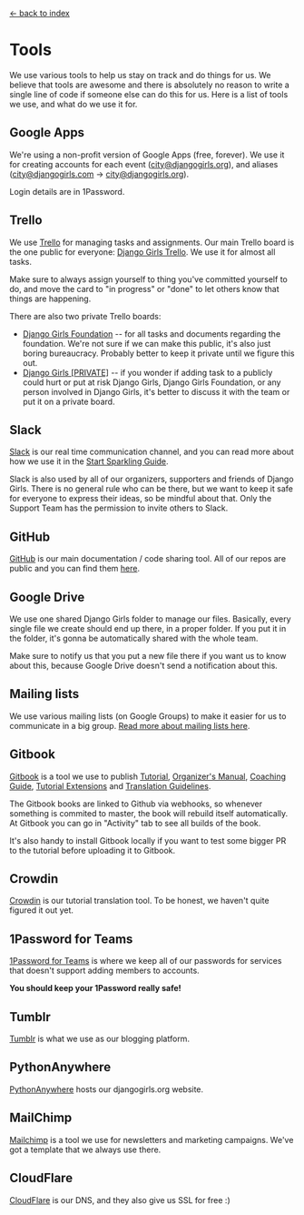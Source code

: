 [<- back to index](../README.md)

# Tools

We use various tools to help us stay on track and do things for us. We believe that tools are awesome and there is absolutely no reason to write a single line of code if someone else can do this for us. Here is a list of tools we use, and what do we use it for.

## Google Apps

We're using a non-profit version of Google Apps (free, forever). We use it for creating accounts for each event (city@djangogirls.org), and aliases (city@djangogirls.com -> city@djangogirls.org).

Login details are in 1Password.

## Trello

We use [Trello](http://trello.com/) for managing tasks and assignments. Our main Trello board is the one public for everyone: [Django Girls Trello](https://trello.com/b/q7p6jcfg/django-girls). We use it for almost all tasks. 

Make sure to always assign yourself to thing you've committed yourself to do, and move the card to "in progress" or "done" to let others know that things are happening. 

There are also two private Trello boards:
- [Django Girls Foundation](https://trello.com/b/BEIUCkCZ/django-girls-foundation) -- for all tasks and documents regarding the foundation. We're not sure if we can make this public, it's also just boring bureaucracy. Probably better to keep it private until we figure this out. 
- [Django Girls [PRIVATE]](https://trello.com/b/MhTXkuii/django-girls-private) -- if you wonder if adding task to a publicly could hurt or put at risk Django Girls, Django Girls Foundation, or any person involved in Django Girls, it's better to discuss it with the team or put it on a private board. 

## Slack

[Slack](http://slack.com/) is our real time communication channel, and you can read more about how we use it in the [Start Sparkling Guide](sparkling.md).

Slack is also used by all of our organizers, supporters and friends of Django Girls. There is no general rule who can be there, but we want to keep it safe for everyone to express their ideas, so be mindful about that. Only the Support Team has the permission to invite others to Slack.

## GitHub

[GitHub](http://github.com/) is our main documentation / code sharing tool. All of our repos are public and you can find them [here](https://github.com/DjangoGirls).

## Google Drive

We use one shared Django Girls folder to manage our files. Basically, every single file we create should end up there, in a proper folder. If you put it in the folder, it's gonna be automatically shared with the whole team. 

Make sure to notify us that you put a new file there if you want us to know about this, because Google Drive doesn't send a notification about this.

## Mailing lists

We use various mailing lists (on Google Groups) to make it easier for us to communicate in a big group. [Read more about mailing lists here](mailing-lists.md).

## Gitbook

[Gitbook](http://gitbook.io/) is a tool we use to publish [Tutorial](http://tutorial.djangogirls.org/), [Organizer's Manual](http://organize.djangogirls.org), [Coaching Guide](http://coach.djangogirls.org), [Tutorial Extensions](https://www.gitbook.com/book/djangogirls/django-girls-tutorial-extensions/details) and [Translation Guidelines](http://translate.djangogirls.org).

The Gitbook books are linked to Github via webhooks, so whenever something is commited to master, the book will rebuild itself automatically. At Gitbook you can go in "Activity" tab to see all builds of the book.

It's also handy to install Gitbook locally if you want to test some bigger PR to the tutorial before uploading it to Gitbook.

## Crowdin

[Crowdin](http://crowdin.com/) is our tutorial translation tool. To be honest, we haven't quite figured it out yet. 

## 1Password for Teams

[1Password for Teams](http://1password.com/) is where we keep all of our passwords for services that doesn't support adding members to accounts. 

**You should keep your 1Password really safe!**

## Tumblr

[Tumblr](http://tumblr.com/) is what we use as our blogging platform. 

## PythonAnywhere

[PythonAnywhere](http://pythonanywhere.com/) hosts our djangogirls.org website.

## MailChimp

[Mailchimp](http://mailchimp.com/) is a tool we use for newsletters and marketing campaigns. We've got a template that we always use there.

## CloudFlare

[CloudFlare](http://cloudflare.com/) is our DNS, and they also give us SSL for free :) 